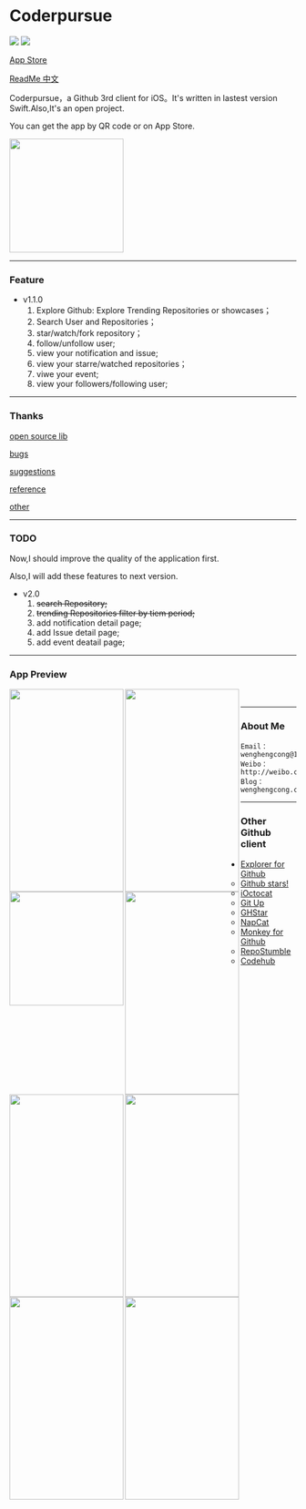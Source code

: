 # Coderpursue 

[![](https://img.shields.io/badge/version-1.0.4-red.svg)](https://github.com/wenghengcong/Coderpursue/releases/tag/1.0.1)
[![](https://img.shields.io/badge/swift-3.0-green.svg)](https://developer.apple.com/swift/)



[App Store](https://itunes.apple.com/cn/app/coderpursue/id1094338006?l=en&mt=8)

[ReadMe 中文](https://github.com/wenghengcong/Coderpursue/blob/developer/README.md)  



Coderpursue，a Github 3rd client for iOS。It's written in lastest version Swift.Also,It's an open project.

You can get the app by QR code or on App Store.

<a href="url"><img src="https://github.com/wenghengcong/Coderpursue/blob/master/other/Screen%20Shot%202016-03-24%20at%208.25.36%20AM.png" height="200" width="200" ></a>



***

### Feature

- v1.1.0
  1. Explore Github: Explore Trending Repositories or showcases；
  2. Search User and Repositories；
  3. star/watch/fork repository；
  4. follow/unfollow user;
  5. view your notification and issue;
  6. view your starre/watched repositories；
  7. viwe your event;
  8. view your followers/following user;


***

### Thanks

 [open source lib](https://github.com/wenghengcong/Coderpursue/blob/developer/doc/opensource.md)

 [bugs](https://github.com/wenghengcong/Coderpursue/blob/developer/doc/bugs.md)

 [suggestions](https://github.com/wenghengcong/Coderpursue/blob/developer/doc/suggestion.md)

 [reference](https://github.com/wenghengcong/Coderpursue/blob/developer/doc/reference.md)

 [other](https://github.com/wenghengcong/Coderpursue/blob/developer/doc/other.md) 

 ***

### TODO

Now,I should improve the quality of the application first.

Also,I will add these features to next version.

- v2.0
  1. ~~search Repository;~~
  2. ~~trending Repositories filter by tiem period;~~
  3. add notification detail page;
  4. add Issue detail page;
  5. add event deatail page;

***

### App Preview

<a href="url"><img src="https://github.com/wenghengcong/Coderpursue/blob/master/screenshot%2Fversion1.0%2Fpreview%2FIMG_1417.PNG" align="left" height="356" width="200" ></a>

<a href="url"><img src="https://github.com/wenghengcong/Coderpursue/blob/master/screenshot%2Fversion1.0%2Fpreview%2FIMG_1418.PNG" align="left" height="356" width="200" ></a>

<a href="url"><img src="https://github.com/wenghengcong/Coderpursue/blob/master/screenshot%2Fversion1.0%2Fpreview%2FIMG_1419.PNG" align="left" height="200" width="200" ></a>

<a href="url"><img src="https://github.com/wenghengcong/Coderpursue/blob/master/screenshot%2Fversion1.0%2Fpreview%2FIMG_1420.PNG" align="left" height="356" width="200" ></a>

<a href="url"><img src="https://github.com/wenghengcong/Coderpursue/blob/master/screenshot%2Fversion1.0%2Fpreview%2FIMG_1421.PNG" align="left" height="356" width="200" ></a>

<a href="url"><img src="https://github.com/wenghengcong/Coderpursue/blob/master/screenshot%2Fversion1.0%2Fpreview%2FIMG_1422.PNG" align="left" height="356" width="200" ></a>

<a href="url"><img src="https://github.com/wenghengcong/Coderpursue/blob/master/screenshot%2Fversion1.0%2Fpreview%2FIMG_1423.PNG" align="left" height="356" width="200" ></a>

<a href="url"><img src="https://github.com/wenghengcong/Coderpursue/blob/master/screenshot%2Fversion1.0%2Fpreview%2FIMG_1424.PNG" align="left" height="356" width="200" ></a>

<br />

***

### About Me
	Email：wenghengcong@163.com
	Weibo：http://weibo.com/1820994470
	Blog：wenghengcong.com

***

### Other Github client

- [Explorer for Github](https://itunes.apple.com/cn/app/explorer-for-github/id1032918575?l=en&mt=8)
  - [Github stars!](https://itunes.apple.com/cn/app/github-stars!-push-notifications/id856357021?l=en&mt=8)
  - [iOctocat](https://itunes.apple.com/cn/app/ioctocat-mobile-client-for/id669642611?l=en&mt=8)
  - [Git Up](https://itunes.apple.com/cn/app/git-up-whats-hot-on-github/id727039913?l=en&mt=8)
  - [GHStar](https://itunes.apple.com/cn/app/ghstar-github-client-for-browsing/id928868242?l=en&mt=8)
  - [NapCat](https://itunes.apple.com/cn/app/napcat-github-client-for-open/id606238223?l=en&mt=8)
  - [Monkey for Github](https://itunes.apple.com/cn/app/monkey-for-github/id1003765407?l=en&mt=8)
  - [RepoStumble](https://itunes.apple.com/cn/app/repostumble-discover-githubs/id761416981?l=en&mt=8)
  - [Codehub](https://itunes.apple.com/cn/app/codehub-a-client-for-github/id707173885?l=en&mt=8)
